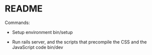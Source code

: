 # README

Commands:

* Setup environment
  bin/setup

* Run rails server, and the scripts that precompile the CSS and the JavaScript code
  bin/dev

